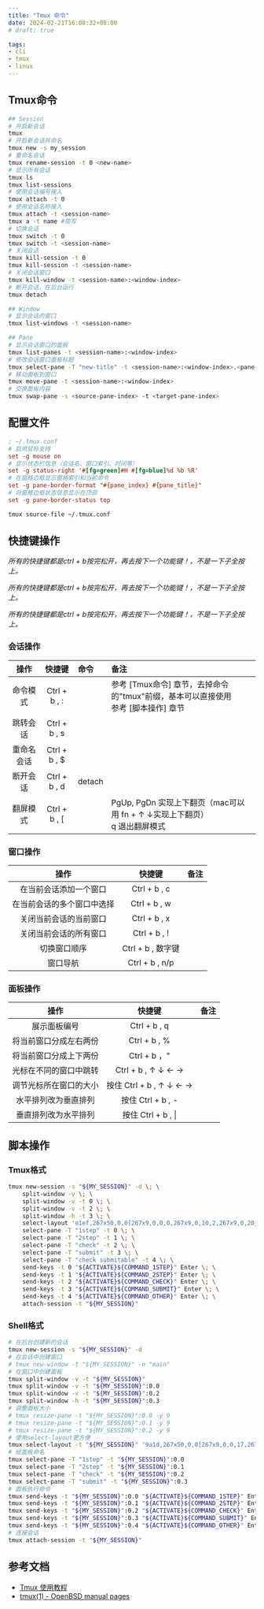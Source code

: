 ```yaml
---
title: "Tmux 命令"
date: 2024-02-21T16:08:32+08:00
# draft: true

tags:
- cli
- tmux
- linux
---
```


## Tmux命令
```bash
## Session
# 开启新会话
tmux
# 开启新会话并命名
tmux new -s my_session
# 重命名会话
tmux rename-session -t 0 <new-name>
# 显示所有会话
tmux ls
tmux list-sessions
# 使用会话编号接入
tmux attach -t 0
# 使用会话名称接入
tmux attach -t <session-name>
tmux a -t name #简写
# 切换会话
tmux switch -t 0
tmux switch -t <session-name>
# 关闭会话
tmux kill-session -t 0
tmux kill-session -t <session-name>
# 关闭会话窗口
tmux kill-window -t <session-name>:<window-index>
# 断开会话，在后台运行
tmux detach

## Window
# 显示会话的窗口
tmux list-windows -t <session-name>

## Pane
# 显示会话窗口的面板
tmux list-panes -t <session-name>:<window-index>
# 修改会话窗口面板标题
tmux select-pane -T "new-title" -t <session-name>:<window-index>.<pane-index>
# 移动面板到窗口
tmux move-pane -t <session-name>:<window-index>
# 交换面板内容
tmux swap-pane -s <source-pane-index> -t <target-pane-index>
```

## 配置文件
```ini
; ~/.tmux.conf
# 启用鼠标支持
set -g mouse on
# 显示状态栏信息（会话名、窗口索引、时间等）
set -g status-right '#[fg=green]#H #[fg=blue]%d %b %R'
# 在窗格边框显示窗格索引和当前命令
set -g pane-border-format "#{pane_index} #{pane_title}"
# 将窗格边框状态信息显示在顶部
set -g pane-border-status top
```
```bash
tmux source-file ~/.tmux.conf
```

## 快捷键操作
*所有的快捷键都是ctrl + b按完松开，再去按下一个功能键！，不是一下子全按上。*

*所有的快捷键都是ctrl + b按完松开，再去按下一个功能键！，不是一下子全按上。*

*所有的快捷键都是ctrl + b按完松开，再去按下一个功能键！，不是一下子全按上。*

### 会话操作

| 操作      | 快捷键       | 命令    | 备注  |
| :---:     | :---:        | :---   | :--- |
| 命令模式   | Ctrl + b , : |        | 参考 [Tmux命令] 章节，去掉命令的"tmux"前缀，基本可以直接使用 <br> 参考 [脚本操作] 章节 |
| 跳转会话   | Ctrl + b , s |        |     |
| 重命名会话 | Ctrl + b , $ |        |     |
| 断开会话   | Ctrl + b , d | detach |     |
| 翻屏模式   | Ctrl + b , [ |        | PgUp, PgDn 实现上下翻页（mac可以用 fn + ↑ ↓实现上下翻页）<br> q 退出翻屏模式 |

### 窗口操作

| 操作                     | 快捷键            | 备注  |
| :---:                    | :---:            | :---: |
| 在当前会话添加一个窗口     | Ctrl + b , c     |       |
| 在当前会话的多个窗口中选择 | Ctrl + b , w     |       |
| 关闭当前会话的当前窗口     | Ctrl + b , x     |       |
| 关闭当前会话的所有窗口     | Ctrl + b , !     |       |
| 切换窗口顺序              | Ctrl + b , 数字键 |       |
| 窗口导航                  | Ctrl + b , n/p |       |

### 面板操作
| 操作                     | 快捷键                  | 备注  |
| :---:                    | :---:                  | :---: |
| 展示面板编号              | Ctrl + b , q           |       |
| 将当前窗口分成左右两份     | Ctrl + b , %           |       |
| 将当前窗口分成上下两份     | Ctrl + b ，"           |       |
| 光标在不同的窗口中跳转     | Ctrl + b , ↑ ↓ ← →     |       |
| 调节光标所在窗口的大小     | 按住 Ctrl + b , ↑ ↓ ← → |       |
| 水平排列改为垂直排列       | 按住 Ctrl + b , -       |       |
| 垂直排列改为水平排列       | 按住 Ctrl + b , \|      |       |

## 脚本操作

### Tmux格式
```bash
tmux new-session -s "${MY_SESSION}" -d \; \
    split-window -v \; \
    split-window -v -t 0 \; \
    split-window -v -t 2 \; \
    split-window -h -t 3 \; \
    select-layout 'e1ef,267x50,0,0[267x9,0,0,0,267x9,0,10,2,267x9,0,20,1,267x20,0,30{153x20,0,30,3,113x20,154,30,4}]' \; \
    select-pane -T "1step" -t 0 \; \
    select-pane -T "2step" -t 1 \; \
    select-pane -T "check" -t 2 \; \
    select-pane -T "submit" -t 3 \; \
    select-pane -T "check submitable" -t 4 \; \
    send-keys -t 0 "${ACTIVATE}${COMMAND_1STEP}" Enter \; \
    send-keys -t 1 "${ACTIVATE}${COMMAND_2STEP}" Enter \; \
    send-keys -t 2 "${ACTIVATE}${COMMAND_CHECK}" Enter \; \
    send-keys -t 3 "${ACTIVATE}${COMMAND_SUBMIT}" Enter \; \
    send-keys -t 4 "${ACTIVATE}${COMMAND_OTHER}" Enter \; \
    attach-session -t "${MY_SESSION}"
```

### Shell格式
```bash
# 在后台创建新的会话
tmux new-session -s "${MY_SESSION}" -d
# 在会话中创建窗口
# tmux new-window -t "${MY_SESSION}" -n "main"
# 在窗口中创建面板
tmux split-window -v -t "${MY_SESSION}"
tmux split-window -v -t "${MY_SESSION}":0.0
tmux split-window -v -t "${MY_SESSION}":0.2
tmux split-window -h -t "${MY_SESSION}":0.3
# 调整面板大小
# tmux resize-pane -t "${MY_SESSION}":0.0 -y 9
# tmux resize-pane -t "${MY_SESSION}":0.1 -y 9
# tmux resize-pane -t "${MY_SESSION}":0.2 -y 9
# 使用select-layout更方便
tmux select-layout -t "${MY_SESSION}" '9a1d,267x50,0,0[267x9,0,0,17,267x9,0,10,19,267x9,0,20,18,267x20,0,30{134x20,0,30,20,132x20,135,30,21}]'
# 给面板命名
tmux select-pane -T "1step" -t "${MY_SESSION}":0.0
tmux select-pane -T "2step" -t "${MY_SESSION}":0.1
tmux select-pane -T "check" -t "${MY_SESSION}":0.2
tmux select-pane -T "submit" -t "${MY_SESSION}":0.3
# 面板执行命令
tmux send-keys -t "${MY_SESSION}":0.0 "${ACTIVATE}${COMMAND_1STEP}" Enter
tmux send-keys -t "${MY_SESSION}":0.1 "${ACTIVATE}${COMMAND_2STEP}" Enter
tmux send-keys -t "${MY_SESSION}":0.2 "${ACTIVATE}${COMMAND_CHECK}" Enter
tmux send-keys -t "${MY_SESSION}":0.3 "${ACTIVATE}${COMMAND_SUBMIT}" Enter
tmux send-keys -t "${MY_SESSION}":0.4 "${ACTIVATE}${COMMAND_OTHER}" Enter
# 连接会话
tmux attach-session -t "${MY_SESSION}"
```

## 参考文档
- [Tmux 使用教程](https://www.ruanyifeng.com/blog/2019/10/tmux.html)
- [tmux(1) - OpenBSD manual pages](http://man.openbsd.org/OpenBSD-current/man1/tmux.1)